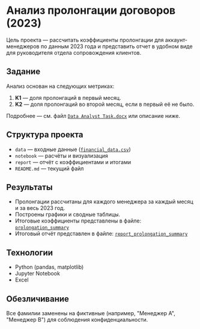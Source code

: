 # Анализ пролонгации договоров (2023)

Цель проекта — рассчитать коэффициенты пролонгации для аккаунт-менеджеров по данным 2023 года и представить отчет в удобном виде для руководителя отдела сопровождения клиентов.

## Задание

Анализ основан на следующих метриках:
1. **K1** — доля пролонгаций в первый месяц.
2. **K2** — доля пролонгаций во второй месяц, если в первый её не было.

Подробнее — см. файл [`Data Analyst Task.docx`](data) или описание ниже.

## Структура проекта

- `data` — входные данные ([`financial_data.csv`](data))
- `notebook` — расчёты и визуализация
- `report` — отчёт с коэффициентами и итогами
- `README.md` — текущий файл

## Результаты

- Пролонгации рассчитаны для каждого менеджера за каждый месяц и за весь 2023 год.
- Построены графики и сводные таблицы.
- Итоговые коэффициенты представлены в файле: [`prolongation_summary`](report/)
- Итоговый отчёт представлен в файле: [`report_prolongation_summary`](report/)

## Технологии

- Python (pandas, matplotlib)
- Jupyter Notebook
- Excel

## Обезличивание

Все фамилии заменены на фиктивные (например, "Менеджер А", "Менеджер B") для соблюдения конфиденциальности.
